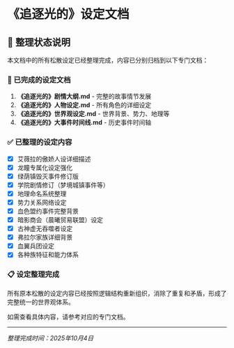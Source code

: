 # 《追逐光的》设定文档

## 📝 整理状态说明

本文档中的所有松散设定已经整理完成，内容已分别归档到以下专门文档：

### 📄 已完成的设定文档

1. **《追逐光的》剧情大纲.md** - 完整的故事情节发展
2. **《追逐光的》人物设定.md** - 所有角色的详细设定
3. **《追逐光的》世界观设定.md** - 世界背景、势力、地理等
4. **《追逐光的》大事件时间线.md** - 历史事件时间轴

### ✅ 已整理的设定内容

- [x] 艾薇拉的傲娇人设详细描述
- [x] 龙瞳专属化设定强化
- [x] 绿荫镇毁灭事件修订版
- [x] 学院剧情修订（梦境城镇事件等）
- [x] 地理命名系统整理
- [x] 势力关系网络设定
- [x] 血色盟约事件完整背景
- [x] 暗影商会（晨曦贸易联盟）设定
- [x] 古神虚无吞噬者设定
- [x] 弗拉尔家族详细背景
- [x] 血翼兵团设定
- [x] 各种族特征和能力体系

### 📋 设定整理完成

所有原本松散的设定内容已经按照逻辑结构重新组织，消除了重复和矛盾，形成了完整统一的世界观体系。

如需查看具体内容，请参考对应的专门文档。

---

*整理完成时间：2025年10月4日*
